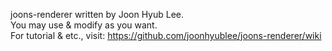 joons-renderer written by Joon Hyub Lee.  
You may use & modify as you want.  
For tutorial & etc., visit: https://github.com/joonhyublee/joons-renderer/wiki
